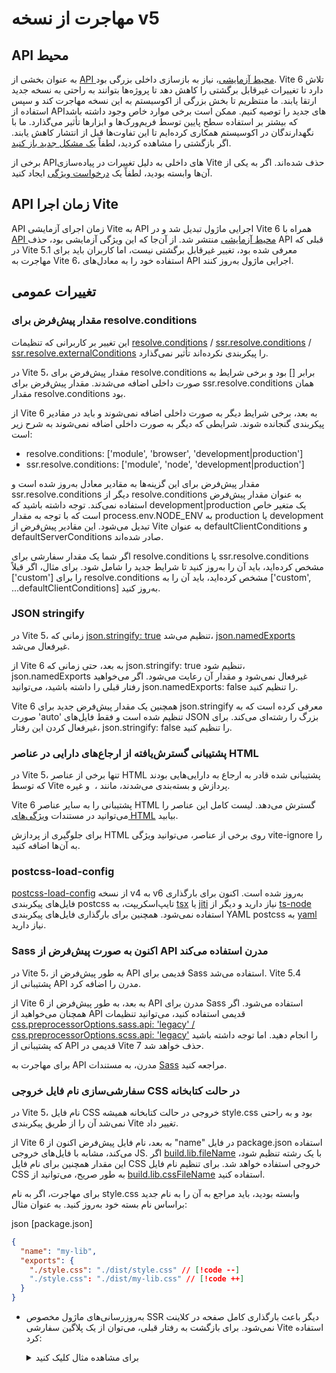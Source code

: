 <!-- # Migration from v5

## Environment API

As part of the new experimental [Environment API](/guide/api-environment.md), a big internal refactoring was needed. Vite 6 strives to avoid breaking changes to ensure most projects can quickly upgrade to the new major. We'll wait until a big portion of the ecosystem has moved to stabilize and start recommending the use of the new APIs. There may be some edge cases but these should only affect low level usage by frameworks and tools. We have worked with maintainers in the ecosystem to mitigate these differences before the release. Please [open an issue](https://github.com/vitejs/vite/issues/new?assignees=&labels=pending+triage&projects=&template=bug_report.yml) if you spot a regression.

Some internal APIs have been removed due to changes in Vite's implementation. If you were relying on one of them, please create a [feature request](https://github.com/vitejs/vite/issues/new?assignees=&labels=enhancement%3A+pending+triage&projects=&template=feature_request.yml).

## Vite Runtime API

The experimental Vite Runtime API evolved into the Module Runner API, released in Vite 6 as part of the new experimental [Environment API](/guide/api-environment). Given that the feature was experimental the removal of the previous API introduced in Vite 5.1 isn't a breaking change, but users will need to update their use to the Module Runner equivalent as part of migrating to Vite 6.

## General Changes

### Default value for `resolve.conditions`

This change does not affect users that did not configure [`resolve.conditions`](/config/shared-options#resolve-conditions) / [`ssr.resolve.conditions`](/config/ssr-options#ssr-resolve-conditions) / [`ssr.resolve.externalConditions`](/config/ssr-options#ssr-resolve-externalconditions).

In Vite 5, the default value for `resolve.conditions` was `[]` and some conditions were added internally. The default value for `ssr.resolve.conditions` was the value of `resolve.conditions`.

From Vite 6, some of the conditions are no longer added internally and need to be included in the config values.
The conditions that are no longer added internally for

- `resolve.conditions` are `['module', 'browser', 'development|production']`
- `ssr.resolve.conditions` are `['module', 'node', 'development|production']`

The default values for those options are updated to the corresponding values and `ssr.resolve.conditions` no longer uses `resolve.conditions` as the default value. Note that `development|production` is a special variable that is replaced with `production` or `development` depending on the value of `process.env.NODE_ENV`. These default values are exported from `vite` as `defaultClientConditions` and `defaultServerConditions`.

If you specified a custom value for `resolve.conditions` or `ssr.resolve.conditions`, you need to update it to include the new conditions.
For example, if you previously specified `['custom']` for `resolve.conditions`, you need to specify `['custom', ...defaultClientConditions]` instead.

### JSON stringify

In Vite 5, when [`json.stringify: true`](/config/shared-options#json-stringify) is set, [`json.namedExports`](/config/shared-options#json-namedexports) was disabled.

From Vite 6, even when `json.stringify: true` is set, `json.namedExports` is not disabled and the value is respected. If you wish to achieve the previous behavior, you can set `json.namedExports: false`.

Vite 6 also introduces a new default value for `json.stringify` which is `'auto'`, which will only stringify large JSON files. To disable this behavior, set `json.stringify: false`.

### Extended support of asset references in HTML elements

In Vite 5, only a few supported HTML elements were able to reference assets that will be processed and bundled by Vite, such as `<link href>`, `<img src>`, etc.

Vite 6 extends the support to even more HTML elements. The full list can be found at the [HTML features](/guide/features.html#html) docs.

To opt-out of HTML processing on certain elements, you can add the `vite-ignore` attribute on the element.

### postcss-load-config

[`postcss-load-config`](https://npmjs.com/package/postcss-load-config) has been updated to v6 from v4. [`tsx`](https://www.npmjs.com/package/tsx) or [`jiti`](https://www.npmjs.com/package/jiti) is now required to load TypeScript postcss config files instead of [`ts-node`](https://www.npmjs.com/package/ts-node). Also [`yaml`](https://www.npmjs.com/package/yaml) is now required to load YAML postcss config files.

### Sass now uses modern API by default

In Vite 5, the legacy API was used by default for Sass. Vite 5.4 added support for the modern API.

From Vite 6, the modern API is used by default for Sass. If you wish to still use the legacy API, you can set [`css.preprocessorOptions.sass.api: 'legacy'` / `css.preprocessorOptions.scss.api: 'legacy'`](/config/shared-options#css-preprocessoroptions). But note that the legacy API support will be removed in Vite 7.

To migrate to the modern API, see [the Sass documentation](https://sass-lang.com/documentation/breaking-changes/legacy-js-api/).

### Customize CSS output file name in library mode

In Vite 5, the CSS output file name in library mode was always `style.css` and cannot be easily changed through the Vite config.

From Vite 6, the default file name now uses `"name"` in `package.json` similar to the JS output files. If [`build.lib.fileName`](/config/build-options.md#build-lib) is set with a string, the value will also be used for the CSS output file name. To explicitly set a different CSS file name, you can use the new [`build.lib.cssFileName`](/config/build-options.md#build-lib) to configure it.

To migrate, if you had relied on the `style.css` file name, you should update references to it to the new name based on your package name. For example:

```json [package.json]
{
  "name": "my-lib",
  "exports": {
    "./style.css": "./dist/style.css" // [!code --]
    "./style.css": "./dist/my-lib.css" // [!code ++]
  }
}
```

If you prefer to stick with `style.css` like in Vite 5, you can set `build.lib.cssFileName: 'style'` instead.

## Advanced

There are other breaking changes which only affect few users.

- [[#17922] fix(css)!: remove default import in ssr dev](https://github.com/vitejs/vite/pull/17922)
  - Support for default import of CSS files was [deprecated in Vite 4](https://v4.vite.dev/guide/migration.html#importing-css-as-a-string) and removed in Vite 5, but it was still unintentionally supported in SSR dev mode. This support is now removed.
- [[#15637] fix!: default `build.cssMinify` to `'esbuild'` for SSR](https://github.com/vitejs/vite/pull/15637)
  - [`build.cssMinify`](/config/build-options#build-cssminify) is now enabled by default even for SSR builds.
- [[#18070] feat!: proxy bypass with WebSocket](https://github.com/vitejs/vite/pull/18070)
  - `server.proxy[path].bypass` is now called for WebSocket upgrade requests and in that case, the `res` parameter will be `undefined`.
- [[#18209] refactor!: bump minimal terser version to 5.16.0](https://github.com/vitejs/vite/pull/18209)
  - Minimal supported terser version for [`build.minify: 'terser'`](/config/build-options#build-minify) was bumped to 5.16.0 from 5.4.0.
- [[#18231] chore(deps): update dependency @rollup/plugin-commonjs to v28](https://github.com/vitejs/vite/pull/18231)
  - [`commonjsOptions.strictRequires`](https://github.com/rollup/plugins/blob/master/packages/commonjs/README.md#strictrequires) is now `true` by default (was `'auto'` before).
    - This may lead to larger bundle sizes but will result in more deterministic builds.
    - If you are specifying a CommonJS file as an entry point, you may need additional steps. Read [the commonjs plugin documentation](https://github.com/rollup/plugins/blob/master/packages/commonjs/README.md#using-commonjs-files-as-entry-points) for more details.
- [[#18243] chore(deps)!: migrate `fast-glob` to `tinyglobby`](https://github.com/vitejs/vite/pull/18243)
  - Range braces (`{01..03}` ⇒ `['01', '02', '03']`) and incremental braces (`{2..8..2}` ⇒ `['2', '4', '6', '8']`) are no longer supported in globs.
- [[#18395] feat(resolve)!: allow removing conditions](https://github.com/vitejs/vite/pull/18395)
  - This PR not only introduces a breaking change mentioned above as "Default value for `resolve.conditions`", but also makes `resolve.mainFields` to not be used for no-externalized dependencies in SSR. If you were using `resolve.mainFields` and want to apply that to no-externalized dependencies in SSR, you can use [`ssr.resolve.mainFields`](/config/ssr-options#ssr-resolve-mainfields).
- [[#18493] refactor!: remove fs.cachedChecks option](https://github.com/vitejs/vite/pull/18493)
  - This opt-in optimization was removed due to edge cases when writing a file in a cached folder and immediately importing it.
- ~~[[#18697] fix(deps)!: update dependency dotenv-expand to v12](https://github.com/vitejs/vite/pull/18697)~~
  - ~~Variables used in interpolation should be declared before the interpolation now. For more details, see [the `dotenv-expand` changelog](https://github.com/motdotla/dotenv-expand/blob/v12.0.1/CHANGELOG.md#1200-2024-11-16).~~ This breaking change was reverted in v6.1.0.
- [[#16471] feat: v6 - Environment API](https://github.com/vitejs/vite/pull/16471)

  - Updates to an SSR-only module no longer triggers a full page reload in the client. To return to the previous behaviour, a custom Vite plugin can be used:
    <details>
    <summary>Click to expand example</summary>

    ```ts
    import type { Plugin, EnvironmentModuleNode } from 'vite'

    function hmrReload(): Plugin {
      return {
        name: 'hmr-reload',
        enforce: 'post',
        hotUpdate: {
          order: 'post',
          handler({ modules, server, timestamp }) {
            if (this.environment.name !== 'ssr') return

            let hasSsrOnlyModules = false

            const invalidatedModules = new Set<EnvironmentModuleNode>()
            for (const mod of modules) {
              if (mod.id == null) continue
              const clientModule =
                server.environments.client.moduleGraph.getModuleById(mod.id)
              if (clientModule != null) continue

              this.environment.moduleGraph.invalidateModule(
                mod,
                invalidatedModules,
                timestamp,
                true,
              )
              hasSsrOnlyModules = true
            }

            if (hasSsrOnlyModules) {
              server.ws.send({ type: 'full-reload' })
              return []
            }
          },
        },
      }
    }
    ```

    </details>

## Migration from v4

Check the [Migration from v4 Guide](https://v5.vite.dev/guide/migration.html) in the Vite v5 docs first to see the needed changes to port your app to Vite 5, and then proceed with the changes on this page. -->












# مهاجرت از نسخه v5

## API محیط

به عنوان بخشی از [API محیط آزمایشی](/guide/api-environment.md)، نیاز به بازسازی داخلی بزرگی بود. Vite 6 تلاش دارد تا تغییرات غیرقابل برگشتی را کاهش دهد تا پروژه‌ها بتوانند به راحتی به نسخه جدید ارتقا یابند. ما منتظریم تا بخش بزرگی از اکوسیستم به این نسخه مهاجرت کند و سپس استفاده از APIهای جدید را توصیه کنیم. ممکن است برخی موارد خاص وجود داشته باشد که بیشتر بر استفاده سطح پایین توسط فریم‌ورک‌ها و ابزارها تأثیر می‌گذارد. ما با نگهدارندگان در اکوسیستم همکاری کرده‌ایم تا این تفاوت‌ها قبل از انتشار کاهش یابند. اگر بازگشتی را مشاهده کردید، لطفاً [یک مشکل جدید باز کنید](https://github.com/vitejs/vite/issues/new?assignees=&labels=pending+triage&projects=&template=bug_report.yml).

برخی از APIهای داخلی به دلیل تغییرات در پیاده‌سازی Vite حذف شده‌اند. اگر به یکی از آن‌ها وابسته بودید، لطفاً یک [درخواست ویژگی](https://github.com/vitejs/vite/issues/new?assignees=&labels=enhancement%3A+pending+triage&projects=&template=feature_request.yml) ایجاد کنید.

## API زمان اجرا Vite

API زمان اجرای آزمایشی Vite به API اجرایی ماژول تبدیل شد و در Vite 6 همراه با [API محیط آزمایشی](/guide/api-environment) منتشر شد. از آن‌جا که این ویژگی آزمایشی بود، حذف API قبلی که در Vite 5.1 معرفی شده بود، تغییر غیرقابل برگشتی نیست، اما کاربران باید برای مهاجرت به Vite 6، استفاده خود را به معادل‌های API اجرایی ماژول به‌روز کنند.

## تغییرات عمومی

### مقدار پیش‌فرض برای resolve.conditions

این تغییر بر کاربرانی که تنظیمات [resolve.conditions](/config/shared-options#resolve-conditions) / [ssr.resolve.conditions](/config/ssr-options#ssr-resolve-conditions) / [ssr.resolve.externalConditions](/config/ssr-options#ssr-resolve-externalconditions) را پیکربندی نکرده‌اند تأثیر نمی‌گذارد.

در Vite 5، مقدار پیش‌فرض برای resolve.conditions برابر [] بود و برخی شرایط به صورت داخلی اضافه می‌شدند. مقدار پیش‌فرض برای ssr.resolve.conditions همان مقدار resolve.conditions بود.

از Vite 6 به بعد، برخی شرایط دیگر به صورت داخلی اضافه نمی‌شوند و باید در مقادیر پیکربندی گنجانده شوند.
شرایطی که دیگر به صورت داخلی اضافه نمی‌شوند به شرح زیر است:

- resolve.conditions: ['module', 'browser', 'development|production']
- ssr.resolve.conditions: ['module', 'node', 'development|production']

مقدار پیش‌فرض برای این گزینه‌ها به مقادیر معادل به‌روز شده است و ssr.resolve.conditions دیگر از resolve.conditions به عنوان مقدار پیش‌فرض استفاده نمی‌کند. توجه داشته باشید که development|production یک متغیر خاص است که با توجه به مقدار process.env.NODE_ENV به production یا development تبدیل می‌شود. این مقادیر پیش‌فرض از Vite به عنوان defaultClientConditions و defaultServerConditions صادر شده‌اند.

اگر شما یک مقدار سفارشی برای resolve.conditions یا ssr.resolve.conditions مشخص کرده‌اید، باید آن را به‌روز کنید تا شرایط جدید را شامل شود.
برای مثال، اگر قبلاً ['custom'] را برای resolve.conditions مشخص کرده‌اید، باید آن را به ['custom', ...defaultClientConditions] به‌روز کنید.

### JSON stringify

در Vite 5، زمانی که [json.stringify: true](/config/shared-options#json-stringify) تنظیم می‌شد، [json.namedExports](/config/shared-options#json-namedexports) غیرفعال می‌شد.

از Vite 6 به بعد، حتی زمانی که json.stringify: true تنظیم شود، json.namedExports غیرفعال نمی‌شود و مقدار آن رعایت می‌شود. اگر می‌خواهید رفتار قبلی را داشته باشید، می‌توانید json.namedExports: false را تنظیم کنید.

Vite 6 همچنین یک مقدار پیش‌فرض جدید برای json.stringify معرفی کرده است که به صورت 'auto' تنظیم شده است و فقط فایل‌های JSON بزرگ را رشته‌ای می‌کند. برای غیرفعال کردن این رفتار، json.stringify: false را تنظیم کنید.

### پشتیبانی گسترش‌یافته از ارجاع‌های دارایی در عناصر HTML

در Vite 5، تنها برخی از عناصر HTML پشتیبانی شده قادر به ارجاع به دارایی‌هایی بودند که توسط Vite پردازش و بسته‌بندی می‌شدند، مانند <link href>، <img src> و غیره.

Vite 6 پشتیبانی را به سایر عناصر HTML گسترش می‌دهد. لیست کامل این عناصر را می‌توانید در مستندات [ویژگی‌های HTML](/guide/features.html#html) بیابید.

برای جلوگیری از پردازش HTML روی برخی از عناصر، می‌توانید ویژگی vite-ignore را به آن‌ها اضافه کنید.

### postcss-load-config

[postcss-load-config](https://npmjs.com/package/postcss-load-config) از نسخه v4 به v6 به‌روز شده است. اکنون برای بارگذاری فایل‌های پیکربندی postcss تایپ‌اسکریپت، به [tsx](https://www.npmjs.com/package/tsx) یا [jiti](https://www.npmjs.com/package/jiti) نیاز دارید و دیگر از [ts-node](https://www.npmjs.com/package/ts-node) استفاده نمی‌شود. همچنین برای بارگذاری فایل‌های پیکربندی YAML postcss به [yaml](https://www.npmjs.com/package/yaml) نیاز دارید.

### Sass اکنون به صورت پیش‌فرض از API مدرن استفاده می‌کند

در Vite 5، به طور پیش‌فرض از API قدیمی برای Sass استفاده می‌شد. Vite 5.4 پشتیبانی از API مدرن را اضافه کرد.

از Vite 6 به بعد، به طور پیش‌فرض از API مدرن برای Sass استفاده می‌شود. اگر همچنان می‌خواهید از API قدیمی استفاده کنید، می‌توانید تنظیمات [css.preprocessorOptions.sass.api: 'legacy' / css.preprocessorOptions.scss.api: 'legacy'](/config/shared-options#css-preprocessoroptions) را انجام دهید. اما توجه داشته باشید که پشتیبانی از API قدیمی در Vite 7 حذف خواهد شد.

برای مهاجرت به API مدرن، به مستندات [Sass](https://sass-lang.com/documentation/breaking-changes/legacy-js-api/) مراجعه کنید.

### سفارشی‌سازی نام فایل خروجی CSS در حالت کتابخانه

در Vite 5، نام فایل CSS خروجی در حالت کتابخانه همیشه style.css بود و به راحتی نمی‌شد آن را از طریق پیکربندی Vite تغییر داد.

از Vite 6 به بعد، نام فایل پیش‌فرض اکنون از "name" در فایل package.json استفاده می‌کند، مشابه با فایل‌های خروجی JS. اگر [build.lib.fileName](/config/build-options.md#build-lib) با یک رشته تنظیم شود، این مقدار همچنین برای نام فایل CSS خروجی استفاده خواهد شد. برای تنظیم نام فایل CSS به طور صریح، می‌توانید از [build.lib.cssFileName](/config/build-options.md#build-lib) استفاده کنید.

برای مهاجرت، اگر به نام style.css وابسته بودید، باید مراجع به آن را به نام جدید براساس نام بسته خود به‌روز کنید. به عنوان مثال:

json [package.json]
```json
{
  "name": "my-lib",
  "exports": {
    "./style.css": "./dist/style.css" // [!code --]
    "./style.css": "./dist/my-lib.css" // [!code ++]
  }
}
```






 

 - به‌روزرسانی‌های ماژول مخصوص SSR دیگر باعث بارگذاری کامل صفحه در کلاینت نمی‌شود. برای بازگشت به رفتار قبلی، می‌توان از یک پلاگین سفارشی Vite استفاده کرد:
    <details>
    <summary>برای مشاهده مثال کلیک کنید</summary>


    ```ts
    import type { Plugin, EnvironmentModuleNode } from 'vite'

    function hmrReload(): Plugin {
      return {
        name: 'hmr-reload',
        enforce: 'post',
        hotUpdate: {
          order: 'post',
          handler({ modules, server, timestamp }) {
            if (this.environment.name !== 'ssr') return

            let hasSsrOnlyModules = false

            const invalidatedModules = new Set<EnvironmentModuleNode>()
            for (const mod of modules) {
              if (mod.id == null) continue
              const clientModule =
                server.environments.client.moduleGraph.getModuleById(mod.id)
              if (clientModule != null) continue

              this.environment.moduleGraph.invalidateModule(
                mod,
                invalidatedModules,
                timestamp,
                true,
              )
              hasSsrOnlyModules = true
            }

            if (hasSsrOnlyModules) {
              server.ws.send({ type: 'full-reload' })
              return []
            }
          },
        },
      }
    }
    ```

    </details>